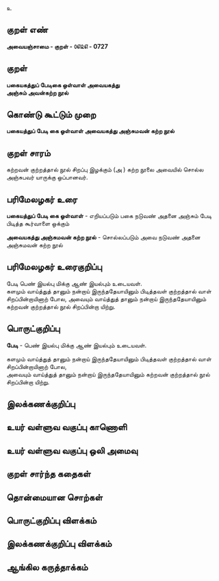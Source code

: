 உ

## குறள் எண் 

**அவையஞ்சாமை - குறள் - ௦௭௨௭ - 0727**  

## குறள் 

**பகையகத்துப் பேடிகை ஒள்வாள் அவையகத்து  
அஞ்சும் அவன்கற்ற நூல்**  

## கொண்டு கூட்டும் முறை

**பகையத்துப் பேடி கை ஓள்வாள் அவையகத்து அஞ்சுமவன் கற்ற நூல்**

## குறள் சாரம் 

கற்றவன் குற்றத்தால் நூல் சிறப்பு இழக்கும் (அ ) கற்ற நூலை அவையில் சொல்ல அஞ்சுபவர் யாருக்கு ஒப்பானவர்.  

## பரிமேலழகர் உரை

**பகையத்துப் பேடி கை ஓள்வாள்** - எறியப்படும் பகை நடுவண் அதனை அஞ்சும் பேடி பிடித்த கூர்வாளை ஒக்கும்  

**அவையகத்து அஞ்சுமவன் கற்ற நூல்** - சொல்லப்படும் அவை நடுவண் அதனை அஞ்சுமவன் கற்ற நூல்   

## பரிமேலழகர் உரைகுறிப்பு   

பேடி பெண் இயல்பு மிக்கு ஆண் இயல்பும் உடையவள்.  
களமும் வாய்த்துத் தானும் நன்றாய் இருந்ததேயாயினும் பிடித்தவள் குற்றத்தால் வாள் சிறப்பின்றாயினாற் போல, அவையும் வாய்த்துத் தானும் நன்றாய் இருந்ததேயாயினும் கற்றவன் குற்றத்தால் நூல் சிறப்பின்றா யிற்று.  

## பொருட்குறிப்பு 

**பேடி** - பெண் இயல்பு மிக்கு ஆண் இயல்பும் உடையவள்.    

களமும் வாய்த்துத் தானும் நன்றாய் இருந்ததேயாயினும் பிடித்தவள் குற்றத்தால் வாள் சிறப்பின்றாயினாற் போல,   
அவையும் வாய்த்துத் தானும் நன்றாய் இருந்ததேயாயினும் கற்றவன் குற்றத்தால் நூல் சிறப்பின்றா யிற்று.    

## இலக்கணக்குறிப்பு  


## உயர் வள்ளுவ வகுப்பு காணொளி


## உயர் வள்ளுவ வகுப்பு ஒலி அமைவு 

 
## குறள் சார்ந்த கதைகள் 


## தொன்மையான சொற்கள்


## பொருட்குறிப்பு விளக்கம்


## இலக்கணக்குறிப்பு விளக்கம்


## ஆங்கில கருத்தாக்கம் 



